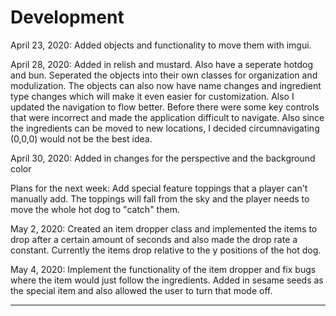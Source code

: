 # Development
April 23, 2020:
Added objects and functionality to move them with imgui.

April 28, 2020:
Added in relish and mustard. Also have a seperate hotdog and bun. Seperated the objects into their own classes 
for organization and modulization. The objects can also now have name changes and ingredient type changes
which will make it even easier for customization. 
Also I updated the navigation to flow better. Before there were some key controls that were incorrect and
made the application difficult to navigate. Also since the ingredients can be moved to new locations, 
I decided circumnavigating (0,0,0) would not be the best idea. 

April 30, 2020: Added in changes for the perspective and the background color


Plans for the next week:
Add special feature toppings that a player can't manually add. The toppings will fall
from the sky and the player needs to move the whole hot dog to "catch" them. 

May 2, 2020: Created an item dropper class and implemented the items to drop after a certain amount
of seconds and also made the drop rate a constant. Currently the items drop relative to the y positions of the
hot dog. 

May 4, 2020: Implement the functionality of the item dropper and fix bugs where
the item would just follow the ingredients. Added in sesame seeds as the special item
and also allowed the user to turn that mode off. 

---
